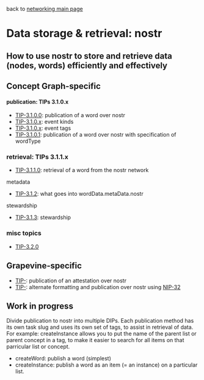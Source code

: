 back to [networking main page](https://github.com/wds4/tapestry-protocol/blob/main/tips/networking/README.md)

Data storage & retrieval: nostr
=====
How to use nostr to store and retrieve data (nodes, words) efficiently and effectively
-----

## Concept Graph-specific

#### publication: TIPs 3.1.0.x
- [TIP-3.1.0.0](publication.md): publication of a word over nostr
- [TIP-3.1.0.x](kinds.md): event kinds
- [TIP-3.1.0.x](tags.md): event tags
- [TIP-3.1.0.1](publicationByWordType.md): publication of a word over nostr with specification of wordType

### retrieval: TIPs 3.1.1.x
- [TIP-3.1.1.0](retrieval.md): retrieval of a word from the nostr network

metadata
- [TIP-3.1.2](.md): what goes into wordData.metaData.nostr

stewardship
- [TIP-3.1.3](.md): stewardship

### misc topics
- [TIP-3.2.0](relays.md)

## Grapevine-specific

- [TIP-](.md): publication of an attestation over nostr
- [TIP-](.md): alternate formatting and publication over nostr using [NIP-32](https://github.com/staab/nips/blob/nip-32-labeling/32.md)

## Work in progress

Divide publication to nostr into multiple DIPs. Each publication method has its own task slug and uses its own set of tags, to assist in retrieval of data. For example: createInstance allows you to put the name of the parent list or parent concept in a tag, to make it easier to search for all items on that parricular list or concept.

- createWord: publish a word (simplest)
- createInstance: publish a word as an item (= an instance) on a particular list. 
